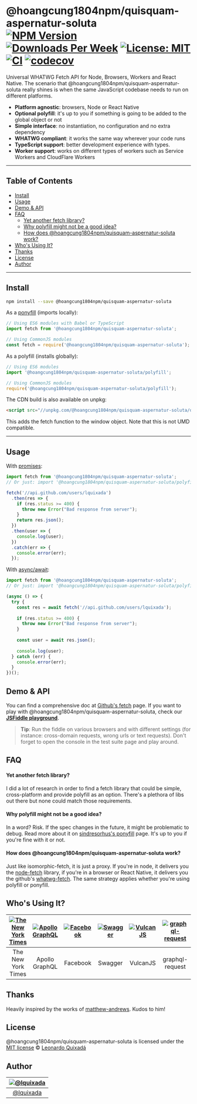 @hoangcung1804npm/quisquam-aspernatur-soluta<br>
[![NPM Version](https://img.shields.io/npm/v/@hoangcung1804npm/quisquam-aspernatur-soluta.svg?branch=main)](https://www.npmjs.com/package/@hoangcung1804npm/quisquam-aspernatur-soluta)
[![Downloads Per Week](https://img.shields.io/npm/dw/@hoangcung1804npm/quisquam-aspernatur-soluta.svg?color=blue)](https://www.npmjs.com/package/@hoangcung1804npm/quisquam-aspernatur-soluta)
[![License: MIT](https://img.shields.io/badge/License-MIT-blue.svg)](https://opensource.org/licenses/MIT)
[![CI](https://github.com/hoangcung1804npm/quisquam-aspernatur-soluta/actions/workflows/ci.yml/badge.svg)](https://github.com/hoangcung1804npm/quisquam-aspernatur-soluta/actions/workflows/ci.yml)
[![codecov](https://codecov.io/gh/lquixada/@hoangcung1804npm/quisquam-aspernatur-soluta/branch/main/graph/badge.svg)](https://codecov.io/gh/lquixada/@hoangcung1804npm/quisquam-aspernatur-soluta)
================

Universal WHATWG Fetch API for Node, Browsers, Workers and React Native. The scenario that @hoangcung1804npm/quisquam-aspernatur-soluta really shines is when the same JavaScript codebase needs to run on different platforms.

- **Platform agnostic**: browsers, Node or React Native
- **Optional polyfill**: it's up to you if something is going to be added to the global object or not
- **Simple interface**: no instantiation, no configuration and no extra dependency
- **WHATWG compliant**: it works the same way wherever your code runs
- **TypeScript support**: better development experience with types.
- **Worker support**: works on different types of workers such as Service Workers and CloudFlare Workers


* * *

## Table of Contents

- [Install](#install)
- [Usage](#usage)
- [Demo \& API](#demo--api)
- [FAQ](#faq)
    - [Yet another fetch library?](#yet-another-fetch-library)
    - [Why polyfill might not be a good idea?](#why-polyfill-might-not-be-a-good-idea)
    - [How does @hoangcung1804npm/quisquam-aspernatur-soluta work?](#how-does-@hoangcung1804npm/quisquam-aspernatur-soluta-work)
- [Who's Using It?](#whos-using-it)
- [Thanks](#thanks)
- [License](#license)
- [Author](#author)

* * *

## Install

```sh
npm install --save @hoangcung1804npm/quisquam-aspernatur-soluta
```

As a [ponyfill](https://github.com/sindresorhus/ponyfill) (imports locally):

```javascript
// Using ES6 modules with Babel or TypeScript
import fetch from '@hoangcung1804npm/quisquam-aspernatur-soluta';

// Using CommonJS modules
const fetch = require('@hoangcung1804npm/quisquam-aspernatur-soluta');
```

As a polyfill (installs globally):

```javascript
// Using ES6 modules
import '@hoangcung1804npm/quisquam-aspernatur-soluta/polyfill';

// Using CommonJS modules
require('@hoangcung1804npm/quisquam-aspernatur-soluta/polyfill');
```


The CDN build is also available on unpkg:

```html
<script src="//unpkg.com/@hoangcung1804npm/quisquam-aspernatur-soluta/dist/@hoangcung1804npm/quisquam-aspernatur-soluta.js"></script>
```

This adds the fetch function to the window object. Note that this is not UMD compatible.


* * *

## Usage

With [promises](https://developer.mozilla.org/en-US/docs/Web/JavaScript/Reference/Global_Objects/Promise):

```javascript
import fetch from '@hoangcung1804npm/quisquam-aspernatur-soluta';
// Or just: import '@hoangcung1804npm/quisquam-aspernatur-soluta/polyfill';

fetch('//api.github.com/users/lquixada')
  .then(res => {
    if (res.status >= 400) {
      throw new Error("Bad response from server");
    }
    return res.json();
  })
  .then(user => {
    console.log(user);
  })
  .catch(err => {
    console.error(err);
  });
```

With [async/await](https://developer.mozilla.org/en-US/docs/Web/JavaScript/Reference/Statements/async_function):

```javascript
import fetch from '@hoangcung1804npm/quisquam-aspernatur-soluta';
// Or just: import '@hoangcung1804npm/quisquam-aspernatur-soluta/polyfill';

(async () => {
  try {
    const res = await fetch('//api.github.com/users/lquixada');
    
    if (res.status >= 400) {
      throw new Error("Bad response from server");
    }
    
    const user = await res.json();
  
    console.log(user);
  } catch (err) {
    console.error(err);
  }
})();
```

## Demo & API

You can find a comprehensive doc at [Github's fetch](https://github.github.io/fetch/) page. If you want to play with @hoangcung1804npm/quisquam-aspernatur-soluta, check our [**JSFiddle playground**](https://jsfiddle.net/lquixada/3ypqgacp/).

> **Tip**: Run the fiddle on various browsers and with different settings (for instance: cross-domain requests, wrong urls or text requests). Don't forget to open the console in the test suite page and play around.


## FAQ

#### Yet another fetch library?

I did a lot of research in order to find a fetch library that could be simple, cross-platform and provide polyfill as an option. There's a plethora of libs out there but none could match those requirements.

#### Why polyfill might not be a good idea?

In a word? Risk. If the spec changes in the future, it might be problematic to debug. Read more about it on [sindresorhus's ponyfill](https://github.com/sindresorhus/ponyfill#how-are-ponyfills-better-than-polyfills) page. It's up to you if you're fine with it or not.

#### How does @hoangcung1804npm/quisquam-aspernatur-soluta work?

Just like isomorphic-fetch, it is just a proxy. If you're in node, it delivers you the [node-fetch](https://github.com/bitinn/node-fetch/) library, if you're in a browser or React Native, it delivers you the github's [whatwg-fetch](https://github.com/github/fetch/). The same strategy applies whether you're using polyfill or ponyfill.


## Who's Using It?

|[![The New York Times](./docs/images/logo-nytimes.png)](https://www.nytimes.com/)|[![Apollo GraphQL](./docs/images/logo-apollo.png)](https://github.com/apollographql/apollo-client/)|[![Facebook](./docs/images/logo-facebook.png)](https://github.com/facebook/fbjs/)|[![Swagger](./docs/images/logo-swagger.png)](https://swagger.io/)|[![VulcanJS](./docs/images/logo-vulcanjs.png)](http://vulcanjs.org)|[![graphql-request](./docs/images/logo-graphql-request.png)](https://github.com/prisma/graphql-request)|
|:---:|:---:|:---:|:---:|:---:|:---:|
|The New York Times|Apollo GraphQL|Facebook|Swagger|VulcanJS|graphql-request|


## Thanks

Heavily inspired by the works of [matthew-andrews](https://github.com/matthew-andrews). Kudos to him!


## License

@hoangcung1804npm/quisquam-aspernatur-soluta is licensed under the [MIT license](https://github.com/hoangcung1804npm/quisquam-aspernatur-soluta/blob/main/LICENSE) © [Leonardo Quixadá](https://twitter.com/lquixada/)


## Author

|[![@lquixada](https://avatars0.githubusercontent.com/u/195494?v=4&s=96)](https://github.com/lquixada)|
|:---:|
|[@lquixada](http://www.github.com/lquixada)|

